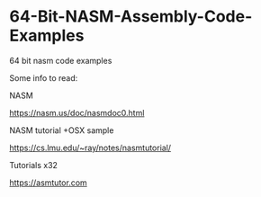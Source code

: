 # 64-Bit-NASM-Assembly-Code-Examples
64 bit nasm code examples

Some info to read:

NASM

https://nasm.us/doc/nasmdoc0.html


NASM tutorial +OSX sample

https://cs.lmu.edu/~ray/notes/nasmtutorial/


Tutorials x32

https://asmtutor.com


